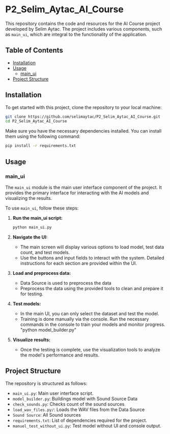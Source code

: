 
# P2_Selim_Aytac_AI_Course

This repository contains the code and resources for the AI Course project developed by Selim Aytac. The project includes various components, such as `main_ui`, which are integral to the functionality of the application.

## Table of Contents
- [Installation](#installation)
- [Usage](#usage)
  - [main_ui](#main_ui)
- [Project Structure](#project-structure)

## Installation

To get started with this project, clone the repository to your local machine:

```bash
git clone https://github.com/selimaytac/P2_Selim_Aytac_AI_Course.git
cd P2_Selim_Aytac_AI_Course
```

Make sure you have the necessary dependencies installed. You can install them using the following command:

```bash
pip install -r requirements.txt
```

## Usage

### main_ui

The `main_ui` module is the main user interface component of the project. It provides the primary interface for interacting with the AI models and visualizing the results.

To use `main_ui`, follow these steps:

1. **Run the main_ui script:**

   ```bash
   python main_ui.py
   ```

2. **Navigate the UI:**
   - The main screen will display various options to load model, test data count, and test models.
   - Use the buttons and input fields to interact with the system. Detailed instructions for each section are provided within the UI.

3. **Load and preprocess data:**
   - Data Source is used to preprocess the data
   - Preprocess the data using the provided tools to clean and prepare it for testing.

4. **Test models:**
   - In the main UI, you can only select the dataset and test the model.
   - Training is done manually via the console. Run the necessary commands in the console to train your models and monitor progress. "python model_builder.py"

5. **Visualize results:**
   - Once the testing is complete, use the visualization tools to analyze the model's performance and results.

## Project Structure

The repository is structured as follows:

- `main_ui.py`: Main user interface script.
- `model_builder.py`: Buildings model with Sound Source Data
- `check_sounds.py`: Checks count of the sound sources
- `load_wav_files.py/`: Loads the WAV files from the Data Source
- `Sound Source`: All Sound sources
- `requirements.txt`: List of dependencies required for the project.
- `manuel_test_without_ui.py`: Test model without UI and console output.
